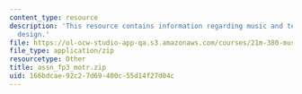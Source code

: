 ```yaml
---
content_type: resource
description: 'This resource contains information regarding music and technology: Sound
  design.'
file: https://ol-ocw-studio-app-qa.s3.amazonaws.com/courses/21m-380-music-and-technology-sound-design-spring-2016/166bdcae92c27d69400c55d14f27d04c_assn_fp3_motr.zip
file_type: application/zip
resourcetype: Other
title: assn_fp3_motr.zip
uid: 166bdcae-92c2-7d69-400c-55d14f27d04c
---
```

